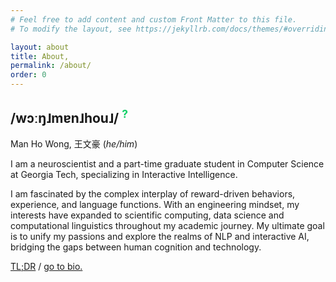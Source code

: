 ```yaml
---
# Feel free to add content and custom Front Matter to this file.
# To modify the layout, see https://jekyllrb.com/docs/themes/#overriding-theme-defaults

layout: about
title: About,
permalink: /about/
order: 0
---
```


<h2>/wɔːŋ˩mɐn˩hou˩/ 
<a href="/etc" style="text-decoration:none; color:rgba(0,204,92,0.925)"><sup>?</sup></a>
</h2>

Man Ho Wong, 王文豪 (*he/him*) 

I am a neuroscientist and a part-time graduate student in Computer Science at Georgia Tech, specializing in Interactive Intelligence.

I am fascinated by the complex interplay of reward-driven behaviors, experience, and language functions. With an engineering mindset, my interests have expanded to scientific computing, data science and computational linguistics throughout my academic journey. My ultimate goal is to unify my passions and explore the realms of NLP and interactive AI, bridging the gaps between human cognition and technology.

[TL;DR](/etc#tldr-word-clouds) / [go to bio.](/bio/)